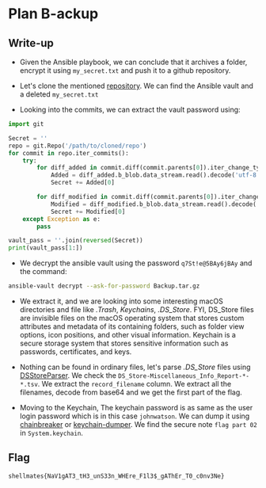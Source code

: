 # Plan B-ackup

## Write-up

- Given the Ansible playbook, we can conclude that it archives a folder, encrypt it using `my_secret.txt` and push it to a github repository.
  
- Let's clone the mentioned [repository](https://github.com/4NG3L-4/Backeup.git). We can find the Ansible vault and a deleted `my_secret.txt`

- Looking into the commits, we can extract the vault password using:
```python
import git

Secret = ''
repo = git.Repo('/path/to/cloned/repo')
for commit in repo.iter_commits():
    try:
        for diff_added in commit.diff(commit.parents[0]).iter_change_type('A'):
            Added = diff_added.b_blob.data_stream.read().decode('utf-8')
            Secret += Added[0]

        for diff_modified in commit.diff(commit.parents[0]).iter_change_type('M'):
            Modified = diff_modified.b_blob.data_stream.read().decode('utf-8')
            Secret += Modified[0]
    except Exception as e:
        pass

vault_pass = ''.join(reversed(Secret))
print(vault_pass[1:])
```

- We decrypt the ansible vault using the password `q7St!e@5BAy6jBAy` and the command:
```bash
ansible-vault decrypt --ask-for-password Backup.tar.gz
```

- We extract it, and we are looking into some interesting macOS directories and file like *.Trash*, *Keychains*, *.DS_Store*. FYI, DS_Store files are invisible files on the macOS operating system that stores custom attributes and metadata of its containing folders, such as folder view options, icon positions, and other visual information. Keychain is a secure storage system that stores sensitive information such as passwords, certificates, and keys.

- Nothing can be found in ordinary files, let's parse *.DS_Store* files using [DSStoreParser](https://github.com/nicoleibrahim/DSStoreParser). We check the `DS_Store-Miscellaneous_Info_Report-*-*.tsv`. We extract the `record_filename` column. We extract all the filenames, decode from base64 and we get the first part of the flag.

- Moving to the Keychain, The keychain password is as same as the user login password which is in this case `johnwatson`. We can dump it using [chainbreaker](https://github.com/n0fate/chainbreaker) or [keychain-dumper](https://github.com/ptoomey3/Keychain-Dumper). We find the secure note `flag part 02` in `System.keychain`.

## Flag

`shellmates{NaV1gAT3_tH3_unS33n_WHEre_F1l3$_gAThEr_T0_c0nv3Ne}`

